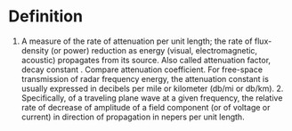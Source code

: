 # Definition

1.  A measure of the rate of attenuation per unit length; the rate of
    flux-density (or power) reduction as energy (visual,
    electromagnetic, acoustic) propagates from its source. Also called
    attenuation factor, decay constant . Compare attenuation
    coefficient. For free-space transmission of radar frequency energy,
    the attenuation constant is usually expressed in decibels per mile
    or kilometer (db/mi or db/km). 2. Specifically, of a traveling plane
    wave at a given frequency, the relative rate of decrease of
    amplitude of a field component (or of voltage or current) in
    direction of propagation in nepers per unit length.
